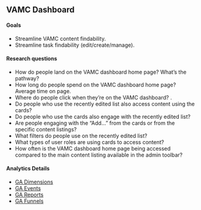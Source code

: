 ## VAMC Dashboard

#### Goals
- Streamline VAMC content findability.
- Streamline task findability (edit/create/manage).

#### Research questions
- How do people land on the VAMC dashboard home page? What’s the pathway?
- How long do people spend on the VAMC dashboard home page? Average time on page.
- Where do people click when they’re on the VAMC dashboard? . 
- Do people who use the recently edited list also access content using the cards?
- Do people who use the cards also engage with the recently edited list? 
- Are people engaging with the “Add…” from the cards or from the specific content listings? 
- What filters do people use on the recently edited list? 
- What types of user roles are using cards to access content? 
- How often is the VAMC dashboard home page being accessed compared to the main content listing available in the admin toolbar? 

#### Analytics Details
- [GA Dimensions](https://airtable.com/tblgl1zqBc3bTbiP9/viwOjU3D5jpYFOOAi?blocks=hide)
- [GA Events](https://airtable.com/tblEHsfK8N6DZbohp/viwkFFJhTW1f7IMPo?blocks=hide)
- [GA Reports](https://airtable.com/tblV7bJm1AGEHbSjh/viweZKN47BOI525nt?blocks=hide)
- [GA Funnels](https://airtable.com/tbl8aXGH0uTiJCBjO/viwIY43Nnp3rTXe3f?blocks=hide)
